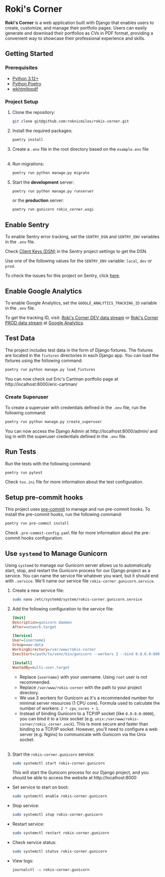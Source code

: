 # Roki's Corner

**Roki's Corner** is a web application built with Django that enables users to
create, customize, and manage their portfolio pages. Users can easily generate
and download their portfolios as CVs in PDF format, providing a convenient way
to showcase their professional experience and skills.

## Getting Started

### Prerequisites

- [Python 3.12+](https://www.python.org/)
- [Python Poetry](https://python-poetry.org/)
- [wkhtmltopdf](https://wkhtmltopdf.org/)

### Project Setup

1. Clone the repository:
    ```bash
    git clone git@github.com:roknicmilos/rokis-corner.git
    ```

2. Install the required packages:
    ```bash
    poetry install
    ```

3. Create a `.env` file in the root directory based on the `example.env` file
   <br/><br/>

4. Run migrations:
    ```bash
    poetry run python manage.py migrate
    ```

5. Start the **development** server:
    ```bash
    poetry run python manage.py runserver
    ```
   or the **production** server:
    ```bash
    poetry run gunicorn rokis_corner.wsgi
    ```

## Enable Sentry

To enable Sentry error tracking, set the `SENTRY_DSN` and `SENTRY_ENV` variables
in the `.env` file.

Check
[Client Keys (DSN)](https://rokis-corner.sentry.io/settings/projects/rokis-corner/keys/)
in the Sentry project settings to get the DSN.

Use one of the following values for the `SENTRY_ENV` variable: `local`, `dev` or
`prod`.

To check the issues for this project on Sentry, click
[here](https://rokis-corner.sentry.io/issues/?project=4508003751821312&referrer=sidebar&statsPeriod=14d).

## Enable Google Analytics

To enable Google Analytics, set the `GOOGLE_ANALYTICS_TRACKING_ID` variable in
the `.env` file.

To get the tracking ID, visit:
[Roki's Corner DEV data stream](https://analytics.google.com/analytics/web/#/a152537310p460818596/admin/streams/table/9749560985)
or
[Roki's Corner PROD data stream](https://analytics.google.com/analytics/web/#/a152537310p215621886/admin/streams/table/9749678510)
at [Google Analytics](https://analytics.google.com/).

## Test Data

The project includes test data in the form of Django fixtures. The fixtures are
located in the `fixtures` directories in each Django app. You can load the
fixtures using the following command:

```bash
poetry run python manage.py load_fixtures
```

You can now check out Eric's Cartman portfolio page at
http://localhost:8000/eric-cartman/

### Create Superuser

To create a superuser with credentials defined in the `.env` file, run the
following command:

```bash
poetry run python manage.py create_superuser
```

You can now access the Django Admin at http://localhost:8000/admin/ and log in
with the superuser credentials defined in the `.env` file.

## Run Tests

Run the tests with the following command:

```bash
poetry run pytest
```

Check `tox.ini` file for more information about the test configuration.

## Setup pre-commit hooks

This project uses [pre-commit](https://pre-commit.com/) to manage and run
pre-commit hooks. To install the pre-commit hooks, run the following command:

```bash
poetry run pre-commit install
```

Check `.pre-commit-config.yaml` file for more information about the pre-commit
hooks configuration.

## Use `systemd` to Manage Gunicorn

Using `systemd` to manage our Gunicorn server allows us to automatically start,
stop, and restart the Gunicorn process for our Django project as a service.
You can name the service file whatever you want, but it should end with
`.service`. We'll name our service file `rokis-corner.gunicorn.service`.

1. Create a new service file:
    ```bash
    sudo nano /etc/systemd/system/rokis-corner.gunicorn.service
    ```
2. Add the following configuration to the service file:
    ```ini
    [Unit]
    Description=gunicorn daemon
    After=network.target
    
    [Service]
    User={username}
    Group=www-data
    WorkingDirectory=/var/www/rokis-corner
    ExecStart=/path/to/venv/bin/gunicorn --workers 3 --bind 0.0.0.0:8000 rokis_corner.wsgi:application
    
    [Install]
    WantedBy=multi-user.target
    ```
    - Replace `{username}` with your username. Using `root` user is not
      recommended.
    - Replace `/var/www/rokis-corner` with the path to your project directory.
    - We use 3 workers for Gunicorn as it's a recommended number for minimal
      server resources (1 CPU core). Formula used to calculate the number of
      workers: `2 * cpu_cores + 1`.
    - Instead of binding Gunicorn to a TCP/IP socket (like `0.0.0.0:8000`), you
      can bind it to a Unix socket (e.g.
      `unix:/var/www/rokis-corner/rokis_corner.sock`). This is more secure and
      faster than binding to a TCP/IP socket. However, you'll need to configure
      a web server (e.g. Nginx) to communicate with Gunicorn via the Unix
      socket.
      <br/><br/>

3. Start the `rokis-corner.gunicorn` service:
    ```bash
    sudo systemctl start rokis-corner.gunicorn
    ```
   This will start the Gunicorn process for our Django project, and you
   should be able to access the website at http://localhost:8000

- Set service to start on boot:
  ```bash
  sudo systemctl enable rokis-corner.gunicorn
  ```
- Stop service:
  ```bash
  sudo systemctl stop rokis-corner.gunicorn
  ```
- Restart service:
  ```bash
  sudo systemctl restart rokis-corner.gunicorn
  ```
- Check service status:
  ```bash
  sudo systemctl status rokis-corner.gunicorn
  ```
- View logs:
    ```bash
    journalctl -u rokis-corner.gunicorn
    ```
